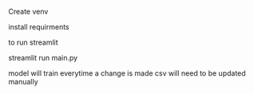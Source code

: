 Create venv

install requirments 

to run streamlit 

streamlit run main.py 

model will train everytime a change is made csv will need to be updated manually 
